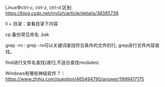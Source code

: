 Linux中ctrl-c, ctrl-z, ctrl-d 区别: https://blog.csdn.net/mylizh/article/details/38385739

ll + 目录：查看目录下内容

cp 备份常见命名 .bak

grep -rn : grep -rn可以关键词查找符合条件的文件的行, grep进行文件内容查找。

find进行文件名查找(递归,不适合查找modules)

Windows有哪些神级软件？： https://www.zhihu.com/question/465494790/answer/1999417175
